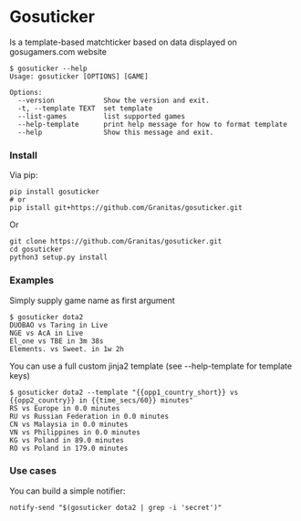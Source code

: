 # Gosuticker
Is a template-based matchticker based on data displayed on gosugamers.com website

```console
$ gosuticker --help
Usage: gosuticker [OPTIONS] [GAME]

Options:
  --version            Show the version and exit.
  -t, --template TEXT  set template
  --list-games         list supported games
  --help-template      print help message for how to format template
  --help               Show this message and exit.
```

### Install

Via pip:

```console
pip install gosuticker
# or
pip istall git+https://github.com/Granitas/gosuticker.git
```

Or 

```console
git clone https://github.com/Granitas/gosuticker.git
cd gosuticker
python3 setup.py install
```

### Examples

Simply supply game name as first argument

```console
$ gosuticker dota2
DUOBAO vs Taring in Live
NGE vs AcA in Live
El_one vs TBE in 3m 38s
Elements. vs Sweet. in 1w 2h
```

You can use a full custom jinja2 template (see --help-template for template keys)

```console
$ gosuticker dota2 --template "{{opp1_country_short}} vs {{opp2_country}} in {{time_secs/60}} minutes"
RS vs Europe in 0.0 minutes
RU vs Russian Federation in 0.0 minutes
CN vs Malaysia in 0.0 minutes
VN vs Philippines in 0.0 minutes
KG vs Poland in 89.0 minutes
RO vs Poland in 179.0 minutes
```


### Use cases

You can build a simple notifier:

```
notify-send "$(gosuticker dota2 | grep -i 'secret')"  
```


